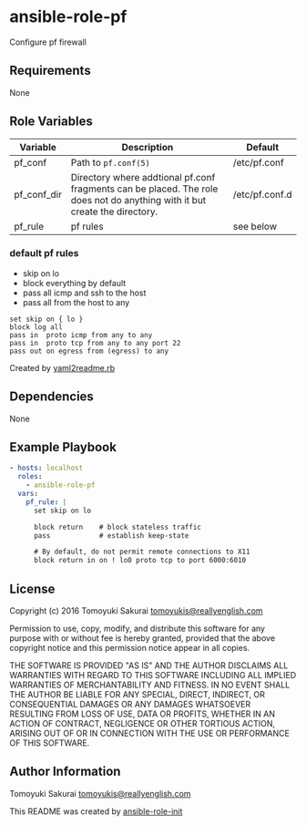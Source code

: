 ansible-role-pf
=====================

Configure pf firewall

Requirements
------------

None

Role Variables
--------------

| Variable | Description | Default |
|----------|-------------|---------|
| pf\_conf | Path to `pf.conf(5)` | /etc/pf.conf |
| pf\_conf\_dir | Directory where addtional pf.conf fragments can be placed. The role does not do anything with it but create the directory. | /etc/pf.conf.d |
| pf\_rule | pf rules | see below |

### default pf rules

* skip on lo
* block everything by default
* pass all icmp and ssh to the host
* pass all from the host to any

```
set skip on { lo }
block log all
pass in  proto icmp from any to any
pass in  proto tcp from any to any port 22
pass out on egress from (egress) to any
```

Created by [yaml2readme.rb](https://gist.github.com/trombik/b2df709657c08d845b1d3b3916e592d3)

Dependencies
------------

None

Example Playbook
----------------

```yaml
- hosts: localhost
  roles:
    - ansible-role-pf
  vars:
    pf_rule: |
      set skip on lo

      block return    # block stateless traffic
      pass            # establish keep-state

      # By default, do not permit remote connections to X11
      block return in on ! lo0 proto tcp to port 6000:6010
```

License
-------

Copyright (c) 2016 Tomoyuki Sakurai <tomoyukis@reallyenglish.com>

Permission to use, copy, modify, and distribute this software for any
purpose with or without fee is hereby granted, provided that the above
copyright notice and this permission notice appear in all copies.

THE SOFTWARE IS PROVIDED "AS IS" AND THE AUTHOR DISCLAIMS ALL WARRANTIES
WITH REGARD TO THIS SOFTWARE INCLUDING ALL IMPLIED WARRANTIES OF
MERCHANTABILITY AND FITNESS. IN NO EVENT SHALL THE AUTHOR BE LIABLE FOR
ANY SPECIAL, DIRECT, INDIRECT, OR CONSEQUENTIAL DAMAGES OR ANY DAMAGES
WHATSOEVER RESULTING FROM LOSS OF USE, DATA OR PROFITS, WHETHER IN AN
ACTION OF CONTRACT, NEGLIGENCE OR OTHER TORTIOUS ACTION, ARISING OUT OF
OR IN CONNECTION WITH THE USE OR PERFORMANCE OF THIS SOFTWARE.

Author Information
------------------

Tomoyuki Sakurai <tomoyukis@reallyenglish.com>

This README was created by [ansible-role-init](https://gist.github.com/trombik/d01e280f02c78618429e334d8e4995c0)
